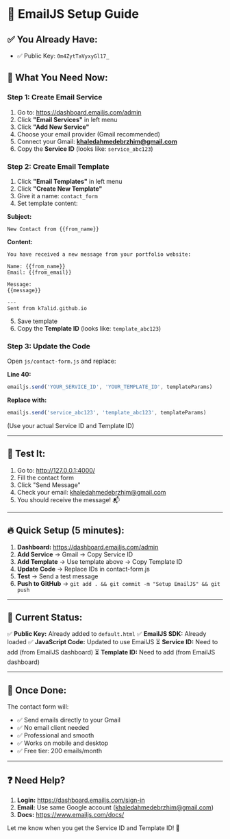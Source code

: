 # 📧 EmailJS Setup Guide

## ✅ You Already Have:
- ✅ Public Key: `0m4ZytTaVyxyGl17_`

## 🎯 What You Need Now:

### Step 1: Create Email Service
1. Go to: https://dashboard.emailjs.com/admin
2. Click **"Email Services"** in left menu
3. Click **"Add New Service"**
4. Choose your email provider (Gmail recommended)
5. Connect your Gmail: **khaledahmedebrzhim@gmail.com**
6. Copy the **Service ID** (looks like: `service_abc123`)

### Step 2: Create Email Template
1. Click **"Email Templates"** in left menu
2. Click **"Create New Template"**
3. Give it a name: `contact_form`
4. Set template content:

**Subject:**
```
New Contact from {{from_name}}
```

**Content:**
```
You have received a new message from your portfolio website:

Name: {{from_name}}
Email: {{from_email}}

Message:
{{message}}

---
Sent from k7alid.github.io
```

5. Save template
6. Copy the **Template ID** (looks like: `template_abc123`)

### Step 3: Update the Code

Open `js/contact-form.js` and replace:

**Line 40:**
```javascript
emailjs.send('YOUR_SERVICE_ID', 'YOUR_TEMPLATE_ID', templateParams)
```

**Replace with:**
```javascript
emailjs.send('service_abc123', 'template_abc123', templateParams)
```
(Use your actual Service ID and Template ID)

---

## 🧪 Test It:

1. Go to: http://127.0.0.1:4000/
2. Fill the contact form
3. Click "Send Message"
4. Check your email: khaledahmedebrzhim@gmail.com
5. You should receive the message! 📬

---

## 🔥 Quick Setup (5 minutes):

1. **Dashboard:** https://dashboard.emailjs.com/admin
2. **Add Service** → Gmail → Copy Service ID
3. **Add Template** → Use template above → Copy Template ID
4. **Update Code** → Replace IDs in contact-form.js
5. **Test** → Send a test message
6. **Push to GitHub** → `git add . && git commit -m "Setup EmailJS" && git push`

---

## 📝 Current Status:

✅ **Public Key:** Already added to `default.html`
✅ **EmailJS SDK:** Already loaded
✅ **JavaScript Code:** Updated to use EmailJS
⏳ **Service ID:** Need to add (from EmailJS dashboard)
⏳ **Template ID:** Need to add (from EmailJS dashboard)

---

## 🎯 Once Done:

The contact form will:
- ✅ Send emails directly to your Gmail
- ✅ No email client needed
- ✅ Professional and smooth
- ✅ Works on mobile and desktop
- ✅ Free tier: 200 emails/month

---

## ❓ Need Help?

1. **Login:** https://dashboard.emailjs.com/sign-in
2. **Email:** Use same Google account (khaledahmedebrzhim@gmail.com)
3. **Docs:** https://www.emailjs.com/docs/

Let me know when you get the Service ID and Template ID! 🚀
